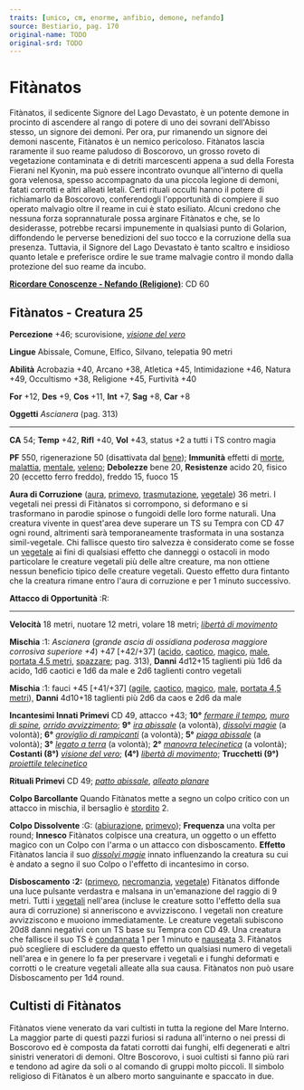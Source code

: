 ```yaml
---
traits: [unico, cm, enorme, anfibio, demone, nefando]
source: Bestiario, pag. 170
original-name: TODO
original-srd: TODO
---
```


# Fitànatos

Fitànatos, il sedicente Signore del Lago Devastato, è un potente demone in
procinto di ascendere al rango di potere di uno dei sovrani dell'Abisso stesso,
un signore dei demoni. Per ora, pur rimanendo un signore dei demoni nascente,
Fitànatos è un nemico pericoloso. Fitànatos lascia raramente il suo reame
paludoso di Boscorovo, un grosso roveto di vegetazione contaminata e di detriti
marcescenti appena a sud della Foresta Fierani nel Kyonin, ma può essere
incontrato ovunque all'interno di quella gora velenosa, spesso accompagnato da
una piccola legione di demoni, fatati corrotti e altri alleati letali. Certi
rituali occulti hanno il potere di richiamarlo da Boscorovo, conferendogli
l'opportunità di compiere il suo operato malvagio oltre il reame in cui è stato
esiliato. Alcuni credono che nessuna forza soprannaturale possa arginare
Fitànatos e che, se lo desiderasse, potrebbe recarsi impunemente in qualsiasi
punto di Golarion, diffondendo le perverse benedizioni del suo tocco e la
corruzione della sua presenza. Tuttavia, il Signore del Lago Devastato è tanto
scaltro e insidioso quanto letale e preferisce ordire le sue trame malvagie
contro il mondo dalla protezione del suo reame da incubo.

**[Ricordare Conoscenze - Nefando (Religione)](/azioni/abilita/ricordare-conoscenze)**:
CD 60

## Fitànatos - Creatura 25

**Percezione** +46; scurovisione,
_[visione del vero](/incantesimi/visione-del-vero)_

**Lingue** Abissale, Comune, Elfico, Silvano, telepatia 90 metri

**Abilità** Acrobazia +40, Arcano +38, Atletica +45, Intimidazione +46, Natura
+49, Occultismo +38, Religione +45, Furtività +40

**For** +12, **Des** +9, **Cos** +11, **Int** +7, **Sag** +8, **Car** +8

**Oggetti** _Ascianera_ (pag. 313)

---

**CA** 54; **Temp** +42, **Rifl** +40, **Vol** +43, status +2 a tutti i TS
contro magia

**PF** 550, rigenerazione 50 (disattivata dal [bene](/tratti/bene));
**Immunità** effetti di [morte](/tratti/morte), [malattia](/tratti/malattia),
[mentale](/tratti/mentale), [veleno](/tratti/veleno); **Debolezze** bene 20,
**Resistenze** acido 20, fisico 20 (eccetto ferro freddo), freddo 15, fuoco 15

**Aura di Corruzione** ([aura](/tratti/aura), [primevo](/tratti/primevo),
[trasmutazione](/tratti/trasmutazione), [vegetale](/tratti/vegetale)) 36 metri.
I vegetali nei pressi di Fitànatos si corrompono, si deformano e si trasformano
in parodie spinose o fungoidi delle loro forme naturali. Una creatura vivente in
quest'area deve superare un TS su Tempra con CD 47 ogni round, altrimenti sarà
temporaneamente trasformata in una sostanza simil-vegetale. Chi fallisce questo
tiro salvezza è considerato come se fosse un [vegetale](/tratti/vegetale) ai
fini di qualsiasi effetto che danneggi o ostacoli in modo particolare le
creature vegetali più delle altre creature, ma non ottiene nessun beneficio
tipico delle creature vegetali. Questo effetto dura fintanto che la creatura
rimane entro l'aura di corruzione e per 1 minuto successivo.

**Attacco di Opportunità** :R:

---

**Velocità** 18 metri, nuotare 12 metri, volare 18 metri;
_[libertà di movimento](/incantesimi/liberta-di-movimento)_

**Mischia** :1: _Ascianera_ (_grande ascia di ossidiana poderosa maggiore
corrosiva superiore +4_) +47 \[+42/+37] ([acido](/tratti/acido),
[caotico](/tratti/caotico), [magico](/tratti/magico), [male](/tratti/male),
[portata 4,5 metri](/tratti/portata), [spazzare](/tratti/portata); pag. 313),
**Danni** 4d12+15 taglienti più 1d6 da acido, 1d6 caotici e 1d6 da male e 2d6
taglienti contro vegetali

**Mischia** :1: fauci +45 \[+41/+37] ([agile](/tratti/agile),
[caotico](/tratti/caotico), [magico](/tratti/magico), [male](/tratti/male),
[portata 4,5 metri](/tratti/portata)), **Danni** 4d10+18 taglienti più 2d6 da
caos e 2d6 da male

**Incantesimi Innati Primevi** CD 49, attacco +43; **10°**
_[fermare il tempo](/incantesimi/fermare-il-tempo),
[muro di spine](/incantesimi/muro-di-spine),
[orrido avvizzimento](/incantesimi/orrido-avvizzimento)_; **9°**
_[ira abissale](/incantesimi/incantesimi-focalizzati)_ (a volontà),
_[dissolvi magie](/incantesimi/dissolvi-magie)_ (a volontà); **6°**
_[groviglio di rampicanti](/incantesimi/groviglio-di-rampicanti)_ (a volontà);
**5°** _[piaga abissale](/incantesimi/piaga-abissale)_ (a volontà); **3°**
_[legato a terra](/incantesimi/legato-a-terra)_ (a volontà); **2°**
_[manovra telecinetica](/incantesimi/manovra-telecinetica)_ (a volontà);
**Costanti (8°)** _[visione del vero](/incantesimi/visione-del-vero)_; **(4°)**
_[libertà di movimento](/incantesimi/liberta-di-movimento)_; **Trucchetti (9°)**
_[proiettile telecinetico](/incantesimi/proiettile-telecinetico)_

**Rituali Primevi** CD 49; _[patto abissale](/incantesimi/rituali)_,
_[alleato planare](/incantesimi/rituali)_

**Colpo Barcollante** Quando Fitànatos mette a segno un colpo critico con un
attacco in mischia, il bersaglio è [stordito](/condizioni/stordito) 2.

**Colpo Dissolvente** :G: ([abiurazione](/tratti/abiurazione),
[primevo](/tratti/primevo)); **Frequenza** una volta per round; **Innesco**
Fitànatos colpisce una creatura, un oggetto o un effetto magico con un Colpo con
l'arma o un attacco con disboscamento. **Effetto** Fitànatos lancia il suo
_[dissolvi magie](/incantesimi/dissolvi-magie)_ innato influenzando la creatura
su cui è andato a segno il suo Colpo o l'effetto di incantesimo in corso.

**Disboscamento** **:2:** ([primevo](/tratti/primevo),
[necromanzia](/tratti/necromanzia), [vegetale](/tratti/vegetale)) Fitànatos
diffonde una luce pulsante verdastra e malsana in un'emanazione del raggio di 9
metri. Tutti i [vegetali](/tratti/vegetale) nell'area (incluse le creature sotto
l'effetto della sua aura di corruzione) si anneriscono e avvizziscono. I
vegetali non creature avvizziscono e muoiono immediatamente. Le creature
vegetali subiscono 20d8 danni negativi con un TS base su Tempra con CD 49. Una
creatura che fallisce il suo TS è [condannata](/condizioni/condannato) 1 per 1
minuto e [nauseata](/condizioni/nauseato) 3. Fitànatos può scegliere di
escludere da questo effetto un qualsiasi numero di vegetali nell'area e in
genere lo fa per preservare i vegetali e i funghi deformati e corrotti o le
creature vegetali alleate alla sua causa. Fitànatos non può usare Disboscamento
per 1d4 round.

## **Cultisti di Fitànatos**

Fitànatos viene venerato da vari cultisti in tutta la regione del Mare Interno.
La maggior parte di questi pazzi furiosi si raduna all'interno o nei pressi di
Boscorovo ed è composta da fatati corrotti dai funghi, elfi degenerati e altri
sinistri veneratori di demoni. Oltre Boscorovo, i suoi cultisti si fanno più
rari e tendono ad agire da soli o al comando di gruppi molto piccoli. Il simbolo
religioso di Fitànatos è un albero morto sanguinante e spaccato in due.
